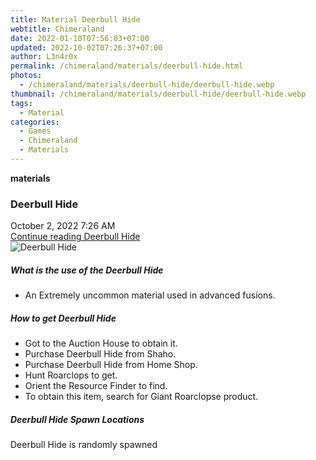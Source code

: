 ```yaml
---
title: Material Deerbull Hide
webtitle: Chimeraland
date: 2022-01-10T07:56:03+07:00
updated: 2022-10-02T07:26:37+07:00
author: L3n4r0x
permalink: /chimeraland/materials/deerbull-hide.html
photos:
  - /chimeraland/materials/deerbull-hide/deerbull-hide.webp
thumbnail: /chimeraland/materials/deerbull-hide/deerbull-hide.webp
tags:
  - Material
categories:
  - Games
  - Chimeraland
  - Materials
---
```


<section id="bootstrap-wrapper">
  <link
    rel="stylesheet"
    href="https://cdn.statically.io/gh/dimaslanjaka/Web-Manajemen/40ac3225/css/bootstrap-4.5-wrapper.css"
  />
  <div
    class="row g-0 border rounded overflow-hidden flex-md-row mb-4 shadow-sm position-relative"
  >
    <div class="col p-4 d-flex flex-column position-static">
      <strong class="d-inline-block mb-2 text-success">materials</strong>
      <h3 class="mb-0">Deerbull Hide</h3>
      <div class="mb-1 text-muted">October 2, 2022 7:26 AM</div>
      <a
        href="/chimeraland/materials/deerbull-hide.html"
        class="stretched-link d-none"
        >Continue reading Deerbull Hide</a
      >
    </div>
    <div class="col-auto d-none d-lg-block">
      <img
        src="/chimeraland/materials/deerbull-hide/deerbull-hide.webp"
        alt="Deerbull Hide"
      />
    </div>
  </div>
  <div class="row">
    <div class="col-lg-6 col-12 mb-2">
      <div class="card">
        <div class="card-body">
          <h5 class="card-title">What is the use of the Deerbull Hide</h5>
          <div class="card-text">
            <ul>
              <li>An Extremely uncommon material used in advanced fusions.</li>
            </ul>
          </div>
        </div>
      </div>
    </div>
    <div class="col-lg-6 col-12 mb-2">
      <div class="card">
        <div class="card-body">
          <h5 class="card-title">How to get Deerbull Hide</h5>
          <div class="card-text">
            <ul>
              <li>Got to the Auction House to obtain it.</li>
              <li>Purchase Deerbull Hide from Shaho.</li>
              <li>Purchase Deerbull Hide from Home Shop.</li>
              <li>Hunt Roarclops to get.</li>
              <li>Orient the Resource Finder to find.</li>
              <li>To obtain this item, search for Giant Roarclopse product.</li>
            </ul>
          </div>
        </div>
      </div>
    </div>
    <div class="col-12 mb-2">
      <h5>Deerbull Hide Spawn Locations</h5>
      <p>Deerbull Hide is randomly spawned</p>
    </div>
  </div>
</section>